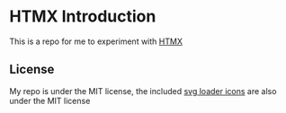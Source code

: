 # HTMX Introduction

This is a repo for me to experiment with [HTMX](https://htmx.org/)

## License

My repo is under the MIT license, the included [svg loader icons](https://github.com/Agent-E11/htmx_introduction/tree/main/svg-loaders) are also under the MIT license
